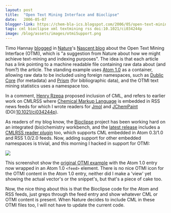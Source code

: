 ```yaml
---
layout: post
title:  "Open Text Mining Interface and Bioclipse"
date:   2006-05-07
blogger-link: https://chem-bla-ics.blogspot.com/2006/05/open-text-mining-interface-and.html
tags: cml bioclipse xml textmining rss doi:10.1021/ci034244p
image: /blog/assets/images/otmiSupport.png
---
```


Timo Hannay [blogged](http://blogs.nature.com/wp/nascent/2006/04/open_text_mining_interface.html) in
[Nature](http://www.nature.com/)'s [Nascent blog](http://blogs.nature.com/wp/nascent/) about the
Open Text Mining Interface (OTMI), which is "a suggestion from Nature about how we might achieve text-mining
and indexing purposes". The idea is that each article has a link pointing to a machine readable file
containing raw data about (and from?) the article. The standing example uses
[Atom 1.0](http://atompub.org/2005/07/11/draft-ietf-atompub-format-10.html) as a container, allowing raw
data to be included using foreign namespaces, such as [Dublic Core](http://prismstandard.org/)
(for metadata) and [Prism](http://prismstandard.org/) (for bibliographic data), and the OTMI text
mining statistics uses a namespace too.

In a comment, [Henry Rzepa](http://www.ch.ic.ac.uk/rzepa/) proposed inclusion of CML, and refers to earlier
work on CMLRSS where [Chemical Markup Language](http://www.xml-cml.org/) is embedded in RSS news feeds
for which I wrote readers for [Jmol](http://www.jmol.org/) and
[JChemPaint](http://jchempaint.sf.net/) (DOI:[10.1021/ci034244p](https://doi.org/10.1021/ci034244p)).

As readers of my blog know, the [Bioclipse](http://www.bioclipse.net/) project has been working hard
on an integrated (bio)chemistry workbench, and the [latest release](http://bioclipse.blogspot.com/2006/05/bioclipse-090-released.html)
includes a [CMLRSS reader plugin](http://wiki.bioclipse.net/index.php?title=CMLRSS_plugin) too, which
supports CML embedded in Atom 0.3/1.0 and RSS 1.0/2.0 feeds. Now, adding support for other embedded
namespaces is trivial, and this morning I hacked in support for OTMI:

![](/blog/assets/images/otmiSupport.png)

This screenshot show the [original OTMI example](https://chem-bla-ics.blogspot.com/2006/05/open-text-mining-interface-and.html)
with the Atom 1.0 entry now wrapped in an Atom 1.0 `<feed>` element. There is no nice OTMI icon for the OTMI content in the
Atom 1.0 entry, neither did I make a 'view' yet showing the actual vector's or the snippet's, but that's a piece of cake too.

Now, the nice thing about this is that the Bioclipse code for the Atom and RSS feeds, just greps through the feed entry
and show whatever CML or OTMI content is present. When Nature decides to include CML in these OTMI files too,
I will not have to update the current code.
